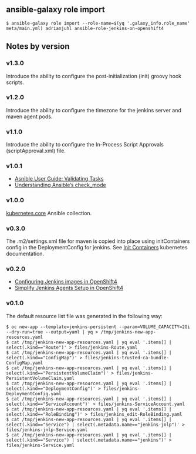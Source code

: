 
## ansible-galaxy role import
```
$ ansible-galaxy role import --role-name=$(yq '.galaxy_info.role_name' meta/main.yml) adrianjuhl ansible-role-jenkins-on-openshift4
```
## Notes by version

### v1.3.0

Introduce the ability to configure the post-initialization (init) groovy hook scripts.

### v1.2.0

Introduce the ability to configure the timezone for the jenkins server and maven agent pods.

### v1.1.0

Introduce the ability to configure the In-Process Script Approvals (scriptApproval.xml) file.

### v1.0.1

* [Asnible User Guide: Validating Tasks](https://docs.ansible.com/ansible/latest/user_guide/playbooks_checkmode.html)
* [Understanding Ansible’s check_mode](https://medium.com/opsops/understanding-ansibles-check-mode-299fd8a6a532)

### v1.0.0

[kubernetes.core](https://docs.ansible.com/ansible/latest/collections/kubernetes/core/index.html) Ansible collection.

### v0.3.0

The .m2/settings.xml file for maven is copied into place using initContainers config in the DeploymentConfig for jenkins. See [Init Containers](https://kubernetes.io/docs/concepts/workloads/pods/init-containers/) kubernetes documentation.

### v0.2.0

* [Configuring Jenkins images in OpenShift4](https://docs.openshift.com/container-platform/4.10/openshift_images/using_images/images-other-jenkins.html)
* [Simplify Jenkins Agents Setup in OpenShift4](https://dale-bingham-soteriasoftware.medium.com/simplify-jenkins-slave-agents-setup-in-openshift-4d62a26eda29)

### v0.1.0

The default resource list file was generated in the following way:

```
$ oc new-app --template=jenkins-persistent --param=VOLUME_CAPACITY=2Gi --dry-run=true --output=yaml | yq > /tmp/jenkins-new-app-resources.yaml
$ cat /tmp/jenkins-new-app-resources.yaml | yq eval '.items[] | select(.kind=="Route")' > files/jenkins-Route.yaml
$ cat /tmp/jenkins-new-app-resources.yaml | yq eval '.items[] | select(.kind=="ConfigMap")' > files/jenkins-trusted-ca-bundle-ConfigMap.yaml
$ cat /tmp/jenkins-new-app-resources.yaml | yq eval '.items[] | select(.kind=="PersistentVolumeClaim")' > files/jenkins-PersistentVolumeClaim.yaml
$ cat /tmp/jenkins-new-app-resources.yaml | yq eval '.items[] | select(.kind=="DeploymentConfig")' > files/jenkins-DeploymentConfig.yaml
$ cat /tmp/jenkins-new-app-resources.yaml | yq eval '.items[] | select(.kind=="ServiceAccount")' > files/jenkins-ServiceAccount.yaml
$ cat /tmp/jenkins-new-app-resources.yaml | yq eval '.items[] | select(.kind=="RoleBinding")' > files/jenkins_edit-RoleBinding.yaml
$ cat /tmp/jenkins-new-app-resources.yaml | yq eval '.items[] | select(.kind=="Service") | select(.metadata.name=="jenkins-jnlp")' > files/jenkins-jnlp-Service.yaml
$ cat /tmp/jenkins-new-app-resources.yaml | yq eval '.items[] | select(.kind=="Service") | select(.metadata.name=="jenkins")' > files/jenkins-Service.yaml
```
